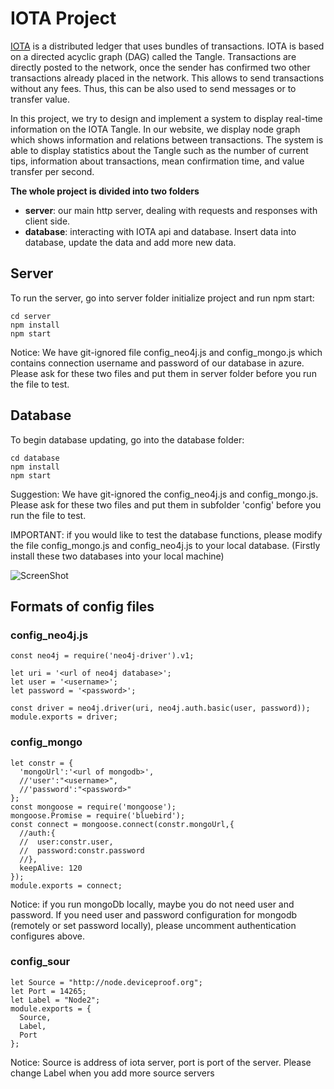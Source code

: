 ﻿# IOTA Project
[IOTA](https://iota.org/) is a distributed ledger that uses bundles of transactions. IOTA is based on a directed acyclic graph (DAG) called the Tangle. Transactions are directly posted to the network, once the sender has confirmed two other transactions already placed in the network. This allows to send transactions without any fees. Thus, this can be also used to send messages or to transfer value.

In this project, we try to design and implement a system to display real-time information on the IOTA Tangle.  In our website, we display node graph which shows information and relations between transactions. The system is able to display statistics about the Tangle such as the number of current tips, information about transactions, mean confirmation time, and value transfer per second.

**The whole project is divided into two folders**
 - **server**: our main http server, dealing with requests and responses with client side.
 - **database**: interacting with IOTA api and database. Insert data into database, update the data and add more new data.

## Server
To run the server, go into server folder initialize project and run npm start:

    cd server
    npm install
    npm start
Notice:  We have git-ignored file config_neo4j.js and config_mongo.js which contains connection username and password of our database in azure. Please ask for these two files and put them in server folder before you run the file to test.

## Database
To begin database updating, go into the database folder:

    cd database
    npm install
    npm start
Suggestion: We have git-ignored the config_neo4j.js and config_mongo.js.  Please ask for these two files and put them in subfolder 'config' before you run the file to test.

IMPORTANT: if you would like to test the database functions, please modify the file config_mongo.js and config_neo4j.js to your local database. (Firstly install these two databases into your local machine)

![ScreenShot](https://lh3.googleusercontent.com/dZ9vo78-VukeKudwWEaqxQMuQnZCAqFsS-B2vt1VmMzMg2yrUxqkI7HosHfIcxbSgRAAvgRjrZU "IOTA")

## Formats of config files

### config_neo4j.js

    const neo4j = require('neo4j-driver').v1;  
    
    let uri = '<url of neo4j database>';  
    let user = '<username>';  
    let password = '<password>';  
  
    const driver = neo4j.driver(uri, neo4j.auth.basic(user, password));  
    module.exports = driver;

### config_mongo

	let constr = {  
	  'mongoUrl':'<url of mongodb>',  
	  //'user':"<username>",  
	  //'password':"<password>"  
	};   
	const mongoose = require('mongoose');  
	mongoose.Promise = require('bluebird');   
	const connect = mongoose.connect(constr.mongoUrl,{  
	  //auth:{  
	  //  user:constr.user,  
	  //  password:constr.password  
	  //},  
	  keepAlive: 120  
	});  
	module.exports = connect;
Notice: if you run mongoDb locally, maybe you do not need user and password. If you need user and password configuration for mongodb (remotely or set password locally), please uncomment authentication configures above.

### config_sour
	let Source = "http://node.deviceproof.org";
	let Port = 14265;
	let Label = "Node2";  
	module.exports = {
	  Source,
	  Label,
	  Port
	};
Notice: Source is address of iota server, port is port of the server. Please change Label when you add more source servers



   


